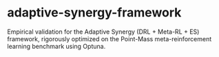 # adaptive-synergy-framework
Empirical validation for the Adaptive Synergy (DRL + Meta-RL + ES) framework, rigorously optimized on the Point-Mass meta-reinforcement learning benchmark using Optuna.
